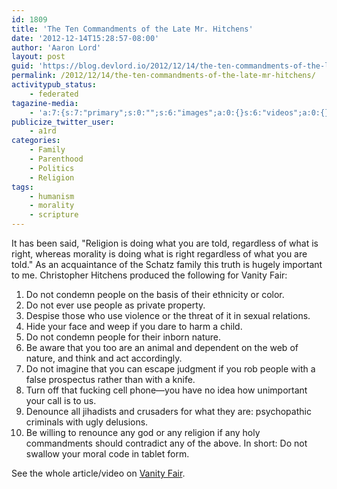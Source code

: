 ```yaml
---
id: 1809
title: 'The Ten Commandments of the Late Mr. Hitchens'
date: '2012-12-14T15:28:57-08:00'
author: 'Aaron Lord'
layout: post
guid: 'https://blog.devlord.io/2012/12/14/the-ten-commandments-of-the-late-mr-hitchens/'
permalink: /2012/12/14/the-ten-commandments-of-the-late-mr-hitchens/
activitypub_status:
    - federated
tagazine-media:
    - 'a:7:{s:7:"primary";s:0:"";s:6:"images";a:0:{}s:6:"videos";a:0:{}s:11:"image_count";i:0;s:6:"author";s:8:"28099389";s:7:"blog_id";s:8:"28571045";s:9:"mod_stamp";s:19:"2012-12-14 23:28:57";}'
publicize_twitter_user:
    - a1rd
categories:
    - Family
    - Parenthood
    - Politics
    - Religion
tags:
    - humanism
    - morality
    - scripture
---
```


It has been said, "Religion is doing what you are told, regardless of what is right, whereas morality is doing what is right regardless of what you are told." As an acquaintance of the Schatz family this truth is hugely important to me. Christopher Hitchens produced the following for Vanity Fair: 
<ol>
	<li>Do not condemn people on the basis of their ethnicity or color.</li>
	<li>Do not ever use people as private property.</li>
	<li>Despise those who use violence or the threat of it in sexual relations.</li>
	<li>Hide your face and weep if you dare to harm a child.</li>
	<li>Do not condemn people for their inborn nature.</li>
	<li>Be aware that you too are an animal and dependent on the web of nature, and think and act accordingly.</li>
	<li>Do not imagine that you can escape judgment if you rob people with a false prospectus rather than with a knife.</li>
	<li>Turn off that fucking cell phone—you have no idea how unimportant your call is to us.</li>
	<li>Denounce all jihadists and crusaders for what they are: psychopathic criminals with ugly delusions.</li>
	<li>Be willing to renounce any god or any religion if any holy commandments should contradict any of the above. In short: Do not swallow your moral code in tablet form.</li>
</ol>
See the whole article/video on <a href="http://www.vanityfair.com/culture/features/2010/04/hitchens-201004">Vanity Fair</a>.